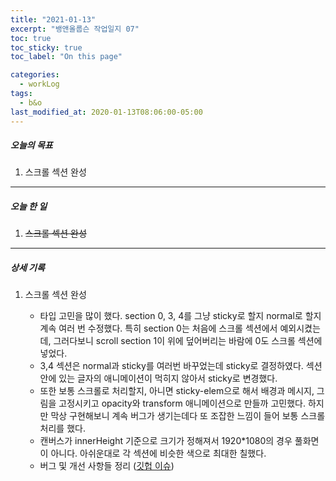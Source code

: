 ```yaml
---
title: "2021-01-13"
excerpt: "뱅앤올룹슨 작업일지 07"
toc: true
toc_sticky: true
toc_label: "On this page"

categories:
  - workLog
tags:
  - b&o
last_modified_at: 2020-01-13T08:06:00-05:00
---
```


##### 오늘의 목표

1. 스크롤 섹션 완성

---

##### 오늘 한 일

1. ~~스크롤 섹션 완성~~

---

##### 상세 기록

1. 스크롤 섹션 완성

   - 타입 고민을 많이 했다. section 0, 3, 4를 그냥 sticky로 할지 normal로 할지 계속 여러 번 수정했다. 특히 section 0는 처음에 스크롤 섹션에서 예외시켰는데, 그러다보니 scroll section 1이 위에 덮어버리는 바람에 0도 스크롤 섹션에 넣었다.
   - 3,4 섹션은 normal과 sticky를 여러번 바꾸었는데 sticky로 결정하였다. 섹션 안에 있는 글자의 애니메이션이 먹히지 않아서 sticky로 변경했다.
   - 또한 보통 스크롤로 처리할지, 아니면 sticky-elem으로 해서 배경과 메시지, 그림을 고정시키고 opacity와 transform 애니메이션으로 만들까 고민했다. 하지만 막상 구현해보니 계속 버그가 생기는데다 또 조잡한 느낌이 들어 보통 스크롤 처리를 했다.
   - 캔버스가 innerHeight 기준으로 크기가 정해져서 1920\*1080의 경우 풀화면이 아니다. 아쉬운대로 각 섹션에 비슷한 색으로 최대한 칠했다.
   - 버그 및 개선 사항들 정리 ([깃헙 이슈](https://github.com/yooneunheo/bang-olufsen/issues/1))

<br />
